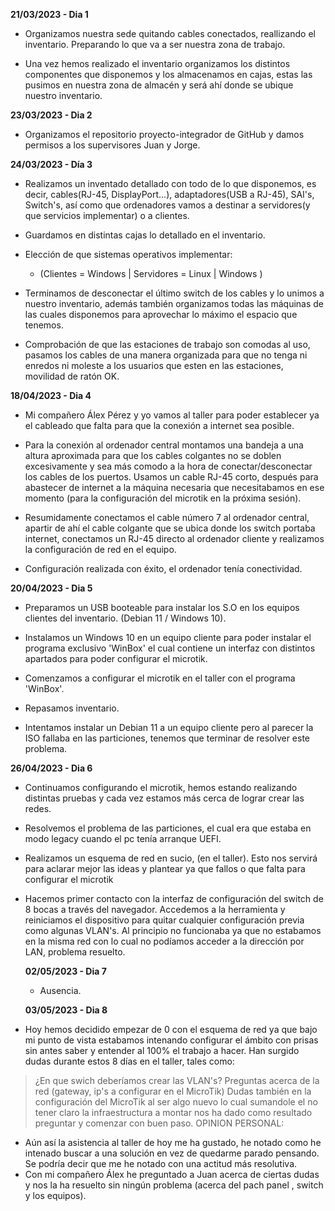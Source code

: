 **21/03/2023 - Dia 1**
- Organizamos nuestra sede quitando cables conectados, reallizando el inventario. Preparando lo que va a ser nuestra zona de trabajo.

- Una vez hemos realizado el inventario organizamos los distintos componentes que disponemos y los almacenamos en cajas, estas las pusimos en nuestra zona de almacén y será ahí donde se ubique nuestro inventario.

**23/03/2023 - Dia 2**
- Organizamos el repositorio proyecto-integrador de GitHub y damos permisos a los supervisores Juan y Jorge.

**24/03/2023  - Día 3**
- Realizamos un inventado detallado con todo de lo que disponemos, es decir, cables(RJ-45, DisplayPort...), adaptadores(USB a RJ-45), SAI's, Switch's, así  como que ordenadores vamos a destinar a servidores(y que servicios implementar) o a clientes. 
- Guardamos en distintas cajas lo detallado en el inventario.

- Elección de que sistemas operativos implementar:
  - (Clientes = Windows | Servidores = Linux | Windows ) 

- Terminamos de desconectar el último switch de los cables y lo unimos a nuestro inventario, además también organizamos todas las máquinas de las cuales disponemos para aprovechar lo máximo el espacio que tenemos.

- Comprobación de que las estaciones de trabajo son comodas al uso, pasamos los cables de una manera organizada para que no tenga ni enredos ni moleste a los usuarios que esten en las estaciones, movilidad de ratón OK.

**18/04/2023 - Dia 4**
- Mi compañero Álex Pérez y yo vamos al taller para poder establecer ya el cableado que falta para que la conexión a internet sea posible.

- Para la conexión al ordenador central montamos una bandeja a una altura aproximada para que los cables colgantes no se doblen excesivamente y sea más comodo a la hora de conectar/desconectar los cables de los puertos. Usamos un cable RJ-45 corto, después para abastecer de internet a la máquina necesaria que necesitabamos en ese momento (para la configuración del microtik en la próxima sesión).  

- Resumidamente conectamos el cable número 7 al ordenador central, apartir de ahí el cable colgante que se ubica donde los switch portaba internet, conectamos un RJ-45 directo al ordenador cliente y realizamos la configuración de red en el equipo. 

- Configuración realizada con éxito, el ordenador tenía conectividad. 

**20/04/2023 - Dia 5**
- Preparamos un USB booteable para instalar los S.O en los equipos clientes del inventario. (Debian 11 / Windows 10).

- Instalamos un Windows 10 en un equipo cliente para poder instalar el programa exclusivo 'WinBox' el cual contiene un interfaz con distintos apartados para poder configurar el microtik.

- Comenzamos a configurar el microtik en el taller con el programa 'WinBox'.

- Repasamos inventario.

- Intentamos instalar un Debian 11 a un equipo cliente pero al parecer la ISO fallaba en las particiones, tenemos que terminar de resolver este problema.

**26/04/2023 - Dia 6**
- Continuamos configurando el microtik, hemos estando realizando distintas pruebas y cada vez estamos más cerca de lograr crear las redes.
- Resolvemos el problema de las particiones, el cual era que estaba en modo legacy cuando el pc tenía arranque UEFI.
- Realizamos un esquema de red en sucio, (en el taller). Esto nos servirá para aclarar mejor las ideas y plantear ya que fallos o que falta para configurar   el microtik
- Hacemos primer contacto con la interfaz de configuración del switch de 8 bocas a través del navegador. Accedemos a la herramienta y reiniciamos el         dispositivo para quitar cualquier configuración previa como algunas VLAN's.
  Al principio no funcionaba ya que no estabamos en la misma red con lo cual no podíamos acceder a la dirección por LAN, problema resuelto.
  
  **02/05/2023 - Dia 7**
  - Ausencia.
  
  **03/05/2023 - Dia 8**
- Hoy hemos decidido empezar de 0 con el esquema de red ya que bajo mi punto de vista estabamos intenando configurar el ámbito con prisas sin antes saber y entender al 100% el trabajo a hacer. Han surgido dudas durante estos 8 días en el taller, tales como: 
> ¿En que swich deberíamos crear las VLAN's?
> Preguntas acerca de la red (gateway, ip's a configurar en el MicroTik)
> Dudas también en la configuración del MicroTik al ser algo nuevo lo cual sumandole el no tener claro la infraestructura a montar nos ha dado como resultado preguntar y comenzar con buen paso.
OPINION PERSONAL:
- Aún así la asistencia al taller de hoy me ha gustado, he notado como he intenado buscar a una solución en vez de quedarme parado pensando. Se podría decir que me he notado con una actitud más resolutiva.
- Con mi compañero Álex he preguntado a Juan acerca de ciertas dudas y nos la ha resuelto sin ningún problema (acerca del pach panel , switch y los equipos).
